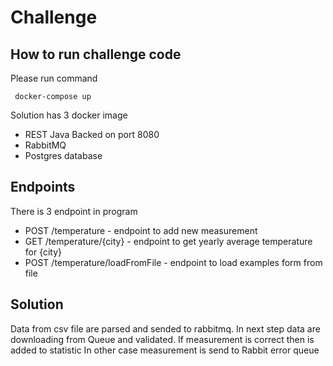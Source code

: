 # Challenge

## How to run challenge code
Please run command
````
 docker-compose up
````
Solution has 3 docker image
- REST Java Backed on port 8080
- RabbitMQ 
- Postgres database
## Endpoints
There is 3 endpoint in program
- POST /temperature - endpoint to add new measurement
- GET /temperature/{city} - endpoint to get yearly average temperature for {city}
- POST /temperature/loadFromFile - endpoint to load examples form from file

## Solution
Data from csv file are parsed and sended to rabbitmq. In next step data are downloading from Queue and validated.
If measurement is correct then is added to statistic
In other case measurement is send to Rabbit error queue
